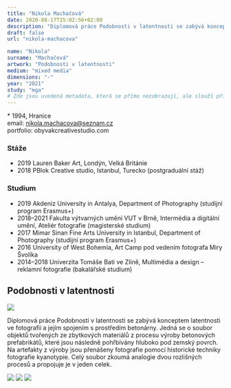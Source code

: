 ```yaml
---
title: "Nikola Machačová"
date: 2020-08-17T15:02:56+02:00
description: "Diplomová práce Podobnosti v latentnosti se zabývá konceptem latentnosti ve fotografii a jejím spojením s prostředím betonárny."
draft: false
url: "nikola-machacova"

name: "Nikola"
surname: "Machačová"
artwork: "Podobnosti v latentnosti"
medium: "mixed media"
dimensions: "-"
year: "2021"
study: "mga"
# Zde jsou uvedená metadata, která se přímo nezobrazují, ale slouží při generování webu - tagů pro Facebook a Twitter, atd.
---
```


\* 1994, Hranice  
email: nikola.machacova@seznam.cz  
portfolio: obyvakcreativestudio.com

### Stáže
* 2019 Lauren Baker Art, Londýn, Velká Británie
* 2018 PBlok Creative studio, Istanbul, Turecko (postgraduální stáž)

### Studium
* 2019 Akdeniz University in Antalya, Department of Photography (studijní program Erasmus+)
* 2018–2021 Fakulta výtvarných umění VUT v Brně, Intermédia a digitální umění, Ateliér fotografie (magisterské studium)
* 2017 Mimar Sinan Fine Arts University in Istanbul, Department of Photography (studijní program Erasmus+)
* 2016 University of West Bohemia, Art Camp pod vedením fotografa Miry Švolíka
* 2014–2018 Univerzita Tomáše Bati ve Zlíně, Multimédia a design – reklamní fotografie (bakalářské studium)

## Podobnosti v latentnosti

![](/2021/machacova/1.jpg)

Diplomová práce Podobnosti v latentnosti se zabývá konceptem latentnosti ve fotografii a jejím spojením s prostředím betonárny.
Jedná se o soubor objektů tvořených ze zbytkových materiálů z procesu výroby betonových prefabrikátů, které jsou následně pohřbívány hluboko pod zemský povrch.
Na artefakty z výroby jsou přenášeny fotografie pomocí historické techniky fotografie kyanotypie.
Celý soubor zkoumá analogie dvou rozlišných procesů a propojuje je v jeden celek.

![](/2021/machacova/2.jpg)
![](/2021/machacova/3.jpg)
![](/2021/machacova/4.jpg)
